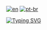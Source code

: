 [![en](https://img.shields.io/badge/lang-en-red.svg)](https://github.com/Kauan231/Kauan231/blob/main/README.md)
[![pt-br](https://img.shields.io/badge/lang-pt--br-green.svg)](https://github.com/Kauan231/Kauan231/blob/main/README.pt-br.md)

[![Typing SVG](https://readme-typing-svg.herokuapp.com?font=Fira+Code&pause=1000&color=0067A9&multiline=true&random=true&width=435&height=60&lines=Ol%C3%A1%2C+sou+Kauan+Ramos+!;Desenvolvedor+de+Jogos+e+Backend)](https://git.io/typing-svg)


